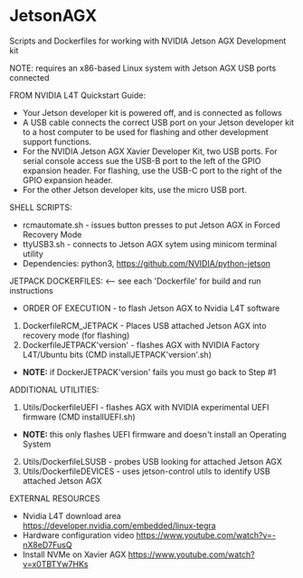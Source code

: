 # JetsonAGX
Scripts and Dockerfiles for working with NVIDIA Jetson AGX Development kit

NOTE: requires an x86-based Linux system with Jetson AGX USB ports connected

FROM NVIDIA L4T Quickstart Guide:
* Your Jetson developer kit is powered off, and is connected as follows
* A USB cable connects the correct USB port on your Jetson developer kit to a host computer to be used for flashing and other development support functions.
* For the NVIDIA Jetson AGX Xavier Developer Kit, two USB ports. For serial console access sue the USB-B port to the left of the GPIO expansion header. For flashing, use the USB-C port to the right of the GPIO expansion header. 
* For the other Jetson developer kits, use the micro USB port.

SHELL SCRIPTS:
* rcmautomate.sh - issues button presses to put Jetson AGX in Forced Recovery Mode
* ttyUSB3.sh - connects to Jetson AGX sytem using minicom terminal utility
* Dependencies: python3, https://github.com/NVIDIA/python-jetson

JETPACK DOCKERFILES:  <-- see each 'Dockerfile' for build and run instructions
* ORDER OF EXECUTION - to flash Jetson AGX to Nvidia L4T software
1. DockerfileRCM_JETPACK - Places USB attached Jetson AGX into recovery mode (for flashing)
2. DockerfileJETPACK'version' - flashes AGX with NVIDIA Factory L4T/Ubuntu bits (CMD installJETPACK'version'.sh)
* **NOTE:** if DockerJETPACK'version' fails you must go back to Step #1

ADDITIONAL UTILITIES:
1. Utils/DockerfileUEFI - flashes AGX with NVIDIA experimental UEFI firmware (CMD installUEFI.sh)
* **NOTE:** this only flashes UEFI firmware and doesn't install an Operating System
2. Utils/DockerfileLSUSB - probes USB looking for attached Jetson AGX
3. Utils/DockerfileDEVICES - uses jetson-control utils to identify USB attached Jetson AGX

EXTERNAL RESOURCES
* Nvidia L4T download area  https://developer.nvidia.com/embedded/linux-tegra
* Hardware configuration video  https://www.youtube.com/watch?v=-nX8eD7FusQ
* Install NVMe on Xavier AGX  https://www.youtube.com/watch?v=x0TBTYw7HKs

